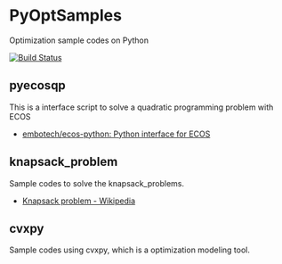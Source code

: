 # PyOptSamples
Optimization sample codes on Python

[![Build Status](https://travis-ci.org/AtsushiSakai/PyOptSamples.svg?branch=master)](https://travis-ci.org/AtsushiSakai/PyOptSamples)

## pyecosqp

This is a interface script to solve a quadratic programming problem with ECOS

- [embotech/ecos-python: Python interface for ECOS](https://github.com/embotech/ecos-python)

## knapsack_problem

Sample codes to solve the knapsack_problems.

- [Knapsack problem - Wikipedia](https://en.wikipedia.org/wiki/Knapsack_problem)

## cvxpy

Sample codes using cvxpy, which is a optimization modeling tool.

